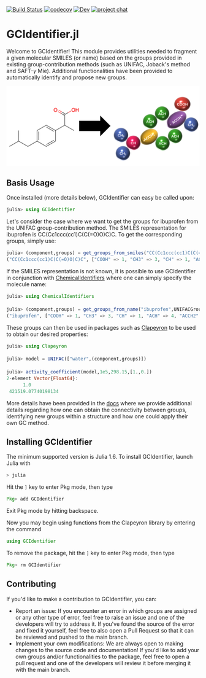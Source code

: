 [![Build Status](https://github.com/ClapeyronThermo/GCIdentifier.jl/workflows/CI/badge.svg)](https://github.com/ClapeyronThermo/GCIdentifier.jl/actions)
[![codecov](https://codecov.io/gh/ClapeyronThermo/GCIdentifier.jl/branch/master/graph/badge.svg?token=ZVGGR4AAFB)](https://codecov.io/gh/ClapeyronThermo/GCIdentifier.jl)
[![Dev](https://img.shields.io/badge/docs-dev-blue.svg)](https://clapeyronthermo.github.io/GCIdentifier.jl/dev)
[![project chat](https://img.shields.io/badge/zulip-join_chat-brightgreen.svg)](https://julialang.zulipchat.com/#narrow/stream/265161-Clapeyron.2Ejl)

# GCIdentifier.jl

Welcome to GCIdentifier! This module provides utilities needed to fragment a given molecular SMILES (or name) based on the groups provided in existing group-contribution methods (such as UNIFAC, Joback's method and SAFT-$\gamma$ Mie). Additional functionalities have been provided to automatically identify and propose new groups.

![](paper/figures/ibuprofen.svg)

## Basis Usage
Once installed (more details below), GCIdentifier can easy be called upon:
```julia
julia> using GCIdentifier
```
Let's consider the case where we want to get the groups for ibuprofen from the UNIFAC group-contribution method. The SMILES representation for ibuprofen is CC(Cc1ccc(cc1)C(C(=O)O)C)C. To get the corresponding groups, simply use:
```julia
julia> (component,groups) = get_groups_from_smiles("CC(Cc1ccc(cc1)C(C(=O)O)C)C", UNIFACGroups)
("CC(Cc1ccc(cc1)C(C(=O)O)C)C", ["COOH" => 1, "CH3" => 3, "CH" => 1, "ACH" => 4, "ACCH2" => 1, "ACCH" => 1])
```
If the SMILES representation is not known, it is possible to use GCIdentifier in conjunction with [ChemicalIdentifiers](https://github.com/longemen3000/ChemicalIdentifiers.jl) where one can simply specify the molecule name:
```julia
julia> using ChemicalIdentifiers

julia> (component,groups) = get_groups_from_name("ibuprofen",UNIFACGroups)
("ibuprofen", ["COOH" => 1, "CH3" => 3, "CH" => 1, "ACH" => 4, "ACCH2" => 1, "ACCH" => 1])
```

These groups can then be used in packages such as [Clapeyron](https://github.com/ClapeyronThermo/Clapeyron.jl) to be used to obtain our desired properties:
```julia
julia> using Clapeyron

julia> model = UNIFAC(["water",(component,groups)])

julia> activity_coefficient(model,1e5,298.15,[1.,0.])
2-element Vector{Float64}:
      1.0
 421519.07740198134
```
More details have been provided in the [docs](https://clapeyronthermo.github.io/GCIdentifier.jl/dev/) where we provide additional details regarding how one can obtain the connectivity between groups, identifying new groups within a structure and how one could apply their own GC method.

## Installing GCIdentifier

The minimum supported version is Julia 1.6. To install GCIdentifier, launch Julia with

```julia
> julia
```

Hit the ```]``` key to enter Pkg mode, then type

```julia
Pkg> add GCIdentifier
```
Exit Pkg mode by hitting backspace.

Now you may begin using functions from the Clapeyron library by entering the command

```julia
using GCIdentifier
```

To remove the package, hit the ```]``` key to enter Pkg mode, then type

```julia
Pkg> rm GCIdentifier
```

## Contributing
If you'd like to make a contribution to GCIdentifier, you can:
* Report an issue: If you encounter an error in which groups are assigned or any other type of error, feel free to raise an issue and one of the developers will try to address it. If you've found the source of the error and fixed it yourself, feel free to also open a Pull Request so that it can be reviewed and pushed to the main branch.
* Implement your own modifications: We are always open to making changes to the source code and documentation! If you'd like to add your own groups and/or functionalities to the package, feel free to open a pull request and one of the developers will review it before merging it with the main branch.